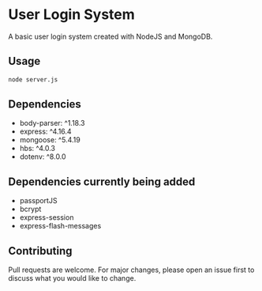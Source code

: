 # User Login System

A basic user login system created with NodeJS and MongoDB.

## Usage

```bash
node server.js
```

## Dependencies

- body-parser: ^1.18.3
- express: ^4.16.4
- mongoose: ^5.4.19
- hbs: ^4.0.3
- dotenv: ^8.0.0

## Dependencies currently being added

- passportJS
- bcrypt
- express-session
- express-flash-messages

## Contributing
Pull requests are welcome. For major changes, please open an issue first to discuss what you would like to change.